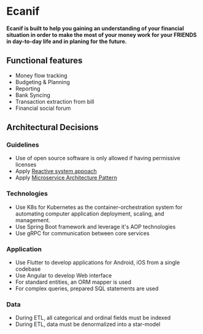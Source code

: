 # Ecanif

**Ecanif is built to help you gaining an understanding of your financial situation in order to make the most of your money work for your FRIENDS in day-to-day life and in planing for the future.**

## Functional features

- Money flow tracking
- Budgeting & Planning
- Reporting
- Bank Syncing
- Transaction extraction from bill
- Financial social forum

## Architectural Decisions

### Guidelines 

- Use of open source software is only allowed if having permissive licenses
- Apply [Reactive system appoach](https://www.reactivemanifesto.org/)
- Apply [Microservice Architecture Pattern](http://martinfowler.com/microservices/)

### Technologies

- Use K8s for Kubernetes as the container-orchestration system for automating computer application deployment, scaling, and management. 
- Use Spring Boot framework and leverage it's AOP technologies
- Use gRPC for communication between core services 

### Application

- Use Flutter to develop applications for Android, iOS from a single codebase
- Use Angular to develop Web interface
- For standard entities, an ORM mapper is used
- For complex queries, prepared SQL statements are used

### Data

- During ETL, all categorical and ordinal fields must be indexed
- During ETL, data must be denormalized into a star-model

 


